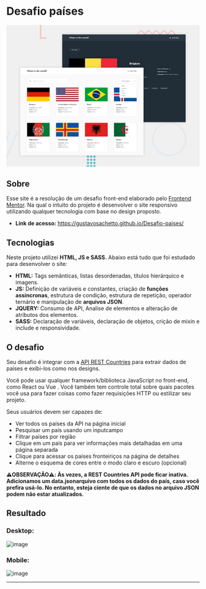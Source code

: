 # Desafio países

![Design preview for the REST Countries API with color theme switcher coding challenge](./design/desktop-preview.jpg)

## Sobre
Esse site é a resolução de um desafio front-end elaborado pelo [Frontend Mentor](https://www.frontendmentor.io/). Na qual o intuito do projeto é desenvolver o site responsivo utilizando qualquer tecnologia com base no design proposto.

* __Link de acesso:__ https://gustavosachetto.github.io/Desafio-paises/

## Tecnologias
Neste projeto utilizei __HTML, JS e SASS.__ Abaixo está tudo que foi estudado para desenvolver o site:

* __HTML:__ Tags semânticas, listas desordenadas, títulos hierárquico e imagens.
* __JS:__ Definição de variáveis e constantes, criação de __funções assincronas__, estrutura de condição, estrutura de repetição, operador ternário e manipulação de __arquivos JSON__.
* __JQUERY:__ Consumo de API, Analise de elementos e alteração de atributos dos elementos.
* __SASS:__ Declaração de variáveis, declaração de objetos, crição de mixin e include e responsividade.
  
## O desafio
Seu desafio é integrar com a [API REST Countries](https://restcountries.com/) para extrair dados de países e exibi-los como nos designs.

Você pode usar qualquer framework/biblioteca JavaScript no front-end, como React ou Vue . Você também tem controle total sobre quais pacotes você usa para fazer coisas como fazer requisições HTTP ou estilizar seu projeto.

Seus usuários devem ser capazes de:

* Ver todos os países da API na página inicial
* Pesquisar um país usando um inputcampo
* Filtrar países por região
* Clique em um país para ver informações mais detalhadas em uma página separada
* Clique para acessar os países fronteiriços na página de detalhes
* Alterne o esquema de cores entre o modo claro e escuro (opcional)

__⚠️OBSERVAÇÃO⚠️: Às vezes, a REST Countries API pode ficar inativa. Adicionamos um data.jsonarquivo com todos os dados do país, caso você prefira usá-lo. No entanto, esteja ciente de que os dados no arquivo JSON podem não estar atualizados.__

## Resultado

### Desktop:
![image](https://github.com/user-attachments/assets/f0d1f18e-8ea8-4d90-b71c-b50cd07eb408)

### Mobile: 
![image](https://github.com/user-attachments/assets/bbbc484a-27ff-4cdb-8f16-6d07b2561825)

*************
